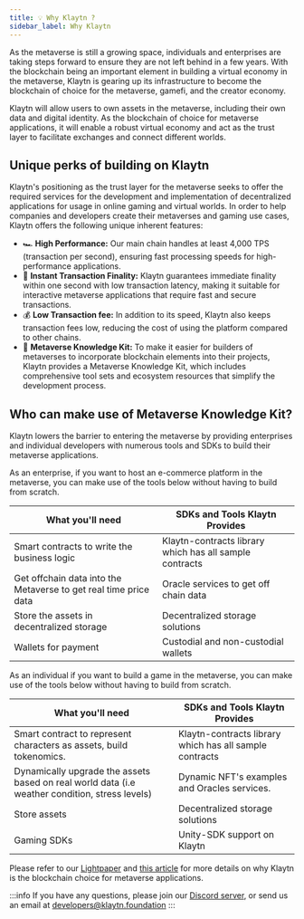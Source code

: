 ```yaml
---
title: 💡 Why Klaytn ?
sidebar_label: Why Klaytn
---
```


As the metaverse is still a growing space, individuals and enterprises are taking steps forward to ensure they are not left behind in a few years. With the blockchain being an important element in building a virtual economy in the metaverse, Klaytn is gearing up its infrastructure to become the blockchain of choice for the metaverse, gamefi, and the creator economy.

Klaytn will allow users to own assets in the metaverse, including their own data and digital identity. As the blockchain of choice for metaverse applications, it will enable a robust virtual economy and act as the trust layer to facilitate exchanges and connect different worlds.

## Unique perks of building on Klaytn <a id="Unique perks of building on Klaytn"></a>

Klaytn's positioning as the trust layer for the metaverse seeks to offer the required services for the development and implementation of decentralized applications for usage in online gaming and virtual worlds. In order to help companies and developers create their metaverses and gaming use cases, Klaytn offers the following unique inherent features:

- 🏎️ **High Performance:** Our main chain handles at least 4,000 TPS (transaction per second), ensuring fast processing speeds for high-performance applications.
- 🚀 **Instant Transaction Finality:** Klaytn guarantees immediate finality within one second with low transaction latency, making it suitable for interactive metaverse applications that require fast and secure transactions.
- 💰 **Low Transaction fee:** In addition to its speed, Klaytn also keeps transaction fees low, reducing the cost of using the platform compared to other chains.
- 🔮 **Metaverse Knowledge Kit:** To make it easier for builders of metaverses to incorporate blockchain elements into their projects, Klaytn provides a Metaverse Knowledge Kit, which includes comprehensive tool sets and ecosystem resources that simplify the development process.

## Who can make use of Metaverse Knowledge Kit? <a id="Who can make use of Metaverse Knowledge Kit"></a>

Klaytn lowers the barrier to entering the metaverse by providing enterprises and individual developers with numerous tools and SDKs to build their metaverse applications.

As an enterprise, if you want to host an e-commerce platform in the metaverse, you can make use of the tools below without having to build from scratch.

| What you'll need                                                 | SDKs and Tools Klaytn Provides                          |
| ---------------------------------------------------------------- | ------------------------------------------------------- |
| Smart contracts to write the business logic                      | Klaytn-contracts library which has all sample contracts |
| Get offchain data into the Metaverse to get real time price data | Oracle services to get off chain data                   |
| Store the assets in decentralized storage                        | Decentralized storage solutions                         |
| Wallets for payment                                              | Custodial and non-custodial wallets                     |

As an individual if you want to build a game in the metaverse, you can make use of the tools below without having to build from scratch.

| What you'll need                                                                               | SDKs and Tools Klaytn Provides                          |
| ---------------------------------------------------------------------------------------------- | ------------------------------------------------------- |
| Smart contract to represent characters as assets, build tokenomics.                            | Klaytn-contracts library which has all sample contracts |
| Dynamically upgrade the assets based on real world data (i.e weather condition, stress levels) | Dynamic NFT's examples and Oracles services.            |
| Store assets                                                                                   | Decentralized storage solutions                         |
| Gaming SDKs                                                                                    | Unity-SDK support on Klaytn                             |

Please refer to our [Lightpaper](https://klaytn.foundation/wp-content/uploads/Lightpaper.pdf) and [this article](https://medium.com/klaytn/why-klaytn-is-the-technology-layer-of-choice-for-metaverse-gaming-f18b2bc48ca4) for more details on why Klaytn is the blockchain choice for metaverse applications.

:::info
If you have any questions, please join our [Discord server](https://discord.io/KlaytnOfficial), or send us an email at developers@klaytn.foundation
:::
